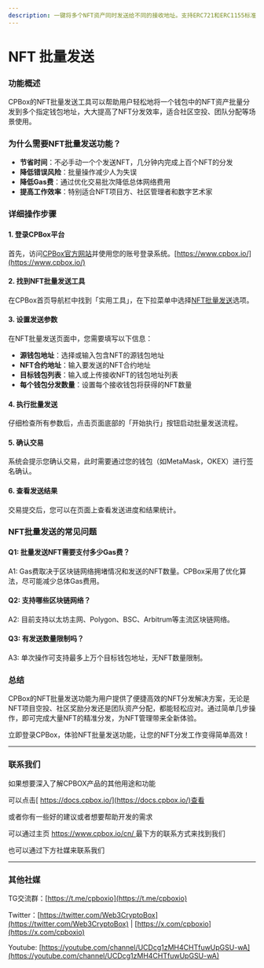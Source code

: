```yaml
---
description: 一键将多个NFT资产同时发送给不同的接收地址。支持ERC721和ERC1155标准
---
```


# NFT 批量发送

### 功能概述

CPBox的NFT批量发送工具可以帮助用户轻松地将一个钱包中的NFT资产批量分发到多个指定钱包地址，大大提高了NFT分发效率，适合社区空投、团队分配等场景使用。

### 为什么需要NFT批量发送功能？

* **节省时间**：不必手动一个个发送NFT，几分钟内完成上百个NFT的分发
* **降低错误风险**：批量操作减少人为失误
* **降低Gas费**：通过优化交易批次降低总体网络费用
* **提高工作效率**：特别适合NFT项目方、社区管理者和数字艺术家

### 详细操作步骤

#### 1. 登录CPBox平台

首先，访问[CPBox官方网站](https://www.cpbox.io/)并使用您的账号登录系统。[https://www.cpbox.io/](https://www.cpbox.io/)

#### 2. 找到NFT批量发送工具

在CPBox首页导航栏中找到「实用工具」，在下拉菜单中选择[NFT批量发送](https://www.cpbox.io/cn/batch/send-nft)选项。

#### 3. 设置发送参数

在NFT批量发送页面中，您需要填写以下信息：

* **源钱包地址**：选择或输入包含NFT的源钱包地址
* **NFT合约地址**：输入要发送的NFT合约地址
* **目标钱包列表**：输入或上传接收NFT的钱包地址列表
* **每个钱包分发数量**：设置每个接收钱包将获得的NFT数量

#### 4. 执行批量发送

仔细检查所有参数后，点击页面底部的「开始执行」按钮启动批量发送流程。

#### 5. 确认交易

系统会提示您确认交易，此时需要通过您的钱包（如MetaMask，OKEX）进行签名确认。

#### 6. 查看发送结果

交易提交后，您可以在页面上查看发送进度和结果统计。

### NFT批量发送的常见问题

#### Q1: 批量发送NFT需要支付多少Gas费？

A1: Gas费取决于区块链网络拥堵情况和发送的NFT数量。CPBox采用了优化算法，尽可能减少总体Gas费用。

#### Q2: 支持哪些区块链网络？

A2: 目前支持以太坊主网、Polygon、BSC、Arbitrum等主流区块链网络。

#### Q3: 有发送数量限制吗？

A3: 单次操作可支持最多上万个目标钱包地址，无NFT数量限制。

### 总结

CPBox的NFT批量发送功能为用户提供了便捷高效的NFT分发解决方案，无论是NFT项目空投、社区奖励分发还是团队资产分配，都能轻松应对。通过简单几步操作，即可完成大量NFT的精准分发，为NFT管理带来全新体验。

立即登录CPBox，体验NFT批量发送功能，让您的NFT分发工作变得简单高效！

***

### 联系我们

如果想要深入了解CPBOX产品的其他用途和功能

可以点击[ https://docs.cpbox.io/](https://docs.cpbox.io/)查看

或者你有一些好的建议或者想要帮助开发的需求

可以通过主页 [https://www.cpbox.io/cn/ ](https://www.cpbox.io/cn/)最下方的联系方式来找到我们

也可以通过下方社媒来联系我们

***

### 其他社媒

TG交流群：[https://t.me/cpboxio](https://t.me/cpboxio)

Twitter：[https://twitter.com/Web3CryptoBox](https://twitter.com/Web3CryptoBox) | [https://x.com/cpboxio](https://x.com/cpboxio)

Youtube: [https://youtube.com/channel/UCDcg1zMH4CHTfuwUpGSU-wA](https://youtube.com/channel/UCDcg1zMH4CHTfuwUpGSU-wA)
